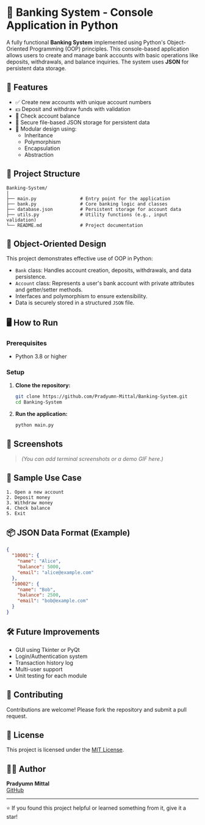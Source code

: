 # 🏦 Banking System - Console Application in Python

A fully functional **Banking System** implemented using Python's Object-Oriented Programming (OOP) principles. This console-based application allows users to create and manage bank accounts with basic operations like deposits, withdrawals, and balance inquiries. The system uses **JSON** for persistent data storage.

## 🚀 Features

- ✅ Create new accounts with unique account numbers  
- 💵 Deposit and withdraw funds with validation  
- 🧾 Check account balance  
- 🔐 Secure file-based JSON storage for persistent data  
- 🧱 Modular design using:
  - Inheritance
  - Polymorphism
  - Encapsulation
  - Abstraction

## 📁 Project Structure

```
Banking-System/
│
├── main.py                # Entry point for the application
├── bank.py                # Core banking logic and classes
├── database.json          # Persistent storage for account data
├── utils.py               # Utility functions (e.g., input validation)
└── README.md              # Project documentation
```

## 🧠 Object-Oriented Design

This project demonstrates effective use of OOP in Python:

- `Bank` class: Handles account creation, deposits, withdrawals, and data persistence.
- `Account` class: Represents a user's bank account with private attributes and getter/setter methods.
- Interfaces and polymorphism to ensure extensibility.
- Data is securely stored in a structured `JSON` file.

## 🖥️ How to Run

### Prerequisites

- Python 3.8 or higher

### Setup

1. **Clone the repository:**
   ```bash
   git clone https://github.com/Pradyumn-Mittal/Banking-System.git
   cd Banking-System
   ```

2. **Run the application:**
   ```bash
   python main.py
   ```

## 📸 Screenshots

> *(You can add terminal screenshots or a demo GIF here.)*

## 🧪 Sample Use Case

```
1. Open a new account
2. Deposit money
3. Withdraw money
4. Check balance
5. Exit
```

## 📦 JSON Data Format (Example)

```json
{
  "10001": {
    "name": "Alice",
    "balance": 5000,
    "email": "alice@example.com"
  },
  "10002": {
    "name": "Bob",
    "balance": 2500,
    "email": "bob@example.com"
  }
}
```

## 🛠️ Future Improvements

- GUI using Tkinter or PyQt  
- Login/Authentication system  
- Transaction history log  
- Multi-user support  
- Unit testing for each module  

## 🤝 Contributing

Contributions are welcome! Please fork the repository and submit a pull request.

## 📜 License

This project is licensed under the [MIT License](LICENSE).

## 👨‍💻 Author

**Pradyumn Mittal**  
[GitHub](https://github.com/Pradyumn-Mittal)

---

⭐ If you found this project helpful or learned something from it, give it a star!
